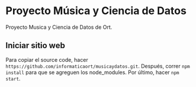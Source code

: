 # Proyecto Música y Ciencia de Datos
Proyecto Musica y Ciencia de Datos de Ort.
## Iniciar sitio web
Para copiar el source code, hacer `https://github.com/informaticaort/musicaydatos.git`. Después, correr `npm install` para que se agreguen los node_modules. Por último, hacer `npm start`.